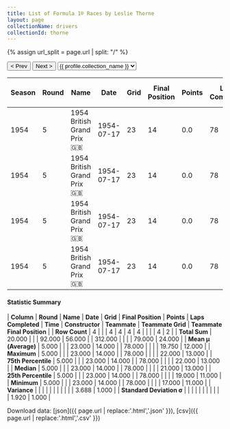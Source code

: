 ```yaml
---
title: List of Formula 1® Races by Leslie Thorne
layout: page
collectionName: drivers
collectionId: thorne
---
```


{% assign url_split = page.url | split: "/" %}
<div id="collection-navigation">
<button onclick="selector.options[selector.selectedIndex-1].value && (window.location = selector.options[selector.selectedIndex-1].value);">&lt; Prev</button>
<button onclick="selector.options[selector.selectedIndex+1].value && (window.location = selector.options[selector.selectedIndex+1].value);">Next &gt;</button>
<select id="selector" onchange="this.options[this.selectedIndex].value && (window.location = this.options[this.selectedIndex].value);">
  {% for collectionId in site.data[page.collectionName].refs %}
    {% if collectionId == page.collectionId %}
      {% assign selected = "selected" %}
    {% else %}
      {% assign selected = "" %}
    {% endif %}
    {% assign profile = site.data[page.collectionName][collectionId].profile %}
    <option value="/f1/{{ page.collectionName }}/{{ collectionId }}/{{ url_split[4] }}" {{ selected }}>{{ profile.collection_name }}</option>
  {% endfor %}
</select>
</div>

| Season | Round | Name | Date | Grid | Final Position | Points | Laps Completed | Time | Constructor | Teammate | Teammate Grid | Teammate Final Position |
|--|--|--|--|--|--|--|--|--|--|--|--|--|
| 1954 | 5 | 1954 British Grand Prix 🇬🇧 | 1954-07-17 | 23 | 14 | 0.0 | 78 |   | Connaught 🇬🇧 | [Don Beauman 🇬🇧](/f1/drivers/beauman) | 17 | 11 |
| 1954 | 5 | 1954 British Grand Prix 🇬🇧 | 1954-07-17 | 23 | 14 | 0.0 | 78 |   | Connaught 🇬🇧 | [Leslie Marr 🇬🇧](/f1/drivers/marr) | 22 | 13 |
| 1954 | 5 | 1954 British Grand Prix 🇬🇧 | 1954-07-17 | 23 | 14 | 0.0 | 78 |   | Connaught 🇬🇧 | [Bill Whitehouse 🇬🇧](/f1/drivers/whitehouse) | 19 | R |
| 1954 | 5 | 1954 British Grand Prix 🇬🇧 | 1954-07-17 | 23 | 14 | 0.0 | 78 |   | Connaught 🇬🇧 | [John Riseley-Prichard 🇬🇧](/f1/drivers/riseley_prichard) | 21 | R |

#### Statistic Summary

| **Column** | **Round** | **Name** | **Date** | **Grid** | **Final Position** | **Points** | **Laps Completed** | **Time** | **Constructor** | **Teammate** | **Teammate Grid** | **Teammate Final Position** |
| **Row Count** | 4 |  |  | 4 | 4 | 4 | 4 |  |  |  | 4 | 2 |
| **Total Sum** | 20.000 |  |  | 92.000 | 56.000 |  | 312.000 |  |  |  | 79.000 | 24.000 |
| **Mean μ (Average)** | 5.000 |  |  | 23.000 | 14.000 |  | 78.000 |  |  |  | 19.750 | 12.000 |
| **Maximum** | 5.000 |  |  | 23.000 | 14.000 |  | 78.000 |  |  |  | 22.000 | 13.000 |
| **75th Percentile** | 5.000 |  |  | 23.000 | 14.000 |  | 78.000 |  |  |  | 22.000 | 13.000 |
| **Median** | 5.000 |  |  | 23.000 | 14.000 |  | 78.000 |  |  |  | 21.000 | 13.000 |
| **25th Percentile** | 5.000 |  |  | 23.000 | 14.000 |  | 78.000 |  |  |  | 19.000 | 11.000 |
| **Minimum** | 5.000 |  |  | 23.000 | 14.000 |  | 78.000 |  |  |  | 17.000 | 11.000 |
| **Variance** |  |  |  |  |  |  |  |  |  |  | 3.688 | 1.000 |
| **Standard Deviation σ** |  |  |  |  |  |  |  |  |  |  | 1.920 | 1.000 |

Download data: [json]({{ page.url | replace:'.html','.json' }}), [csv]({{ page.url | replace:'.html','.csv' }})
